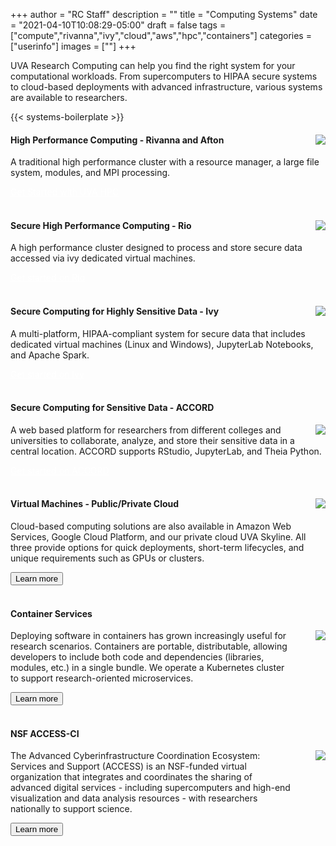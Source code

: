 +++
author = "RC Staff"
description = ""
title = "Computing Systems"
date = "2021-04-10T10:08:29-05:00"
draft = false
tags = ["compute","rivanna","ivy","cloud","aws","hpc","containers"]
categories = ["userinfo"]
images = [""]
+++

<p class=lead>UVA Research Computing can help you find the right system for your computational workloads.
From supercomputers to HIPAA secure systems to cloud-based deployments with advanced infrastructure,
various systems are available to researchers.</p>

{{< systems-boilerplate >}}

<div class="card-group">
  <div class="card">
    <div class="card-block">
      <img align="right" src="/images/hpc-cluster.png" style="max-width:20%;" />
      <h4 class="card-title">High Performance Computing - Rivanna and Afton</h4>
        <p class="card-text">A traditional high performance cluster with a resource manager, a large file system, modules, and MPI processing. </p>
        <a href="/userinfo/hpc" class="btn btn-warning" style="color:white">Get Started with UVA HPC</a>
    </div>
  </div>
</div>
<br>
<div class="card-group">
  <div class="card">
    <div class="card-block">
      <img align="right" src="/images/hpc-cluster.png" style="max-width:20%;" />
      <h4 class="card-title">Secure High Performance Computing - Rio</h4>
        <p class="card-text">A high performance cluster designed to process and store secure data accessed via ivy dedicated virtual machines.</p>
        <a href="/userinfo/ivy" class="btn btn-warning" style="color:white;">Get started on Rio</a>
    </div>
  </div>
</div>
<br>
<div class="card-group">
  <div class="card">
    <div class="card-block">
      <img align="right" src="/images/ivy-leaf.png" style="max-width:20%;" />
      <h4 class="card-title">Secure Computing for Highly Sensitive Data - Ivy</h4>
        <p class="card-text">A multi-platform, HIPAA-compliant system for secure data that includes dedicated virtual machines (Linux and Windows), JupyterLab Notebooks, and Apache Spark.</p>
        <a href="/userinfo/ivy" class="btn btn-warning" style="color:white;">Get started on Ivy</a>
    </div>
  </div>
</div>
<br>
<div class="card-group">
  <div class="card">
    <div class="card-block">
      <h4 class="card-title">Secure Computing for Sensitive Data - ACCORD</h4>
      <img align="right" src="/images/accord/ACCORD_logo.png" style="max-width:20%;" />
        <p class="card-text">A web based platform for researchers from different colleges and universities to collaborate, analyze, and store their sensitive data in a central location. ACCORD supports RStudio, JupyterLab, and Theia Python.</p>
        <a href="/userinfo/accord" class="btn btn-warning" style="color:white;">Get started on ACCORD</a>
    </div>
  </div>
</div>
<br>
<div class="card-group">
  <div class="card">
    <div class="card-block">
      <img align="right" src="/images/cloud.png" style="max-width:20%;" />
      <h4 class="card-title">Virtual Machines - Public/Private Cloud</h4>
        <p class="card-text">
        Cloud-based computing solutions are also available in Amazon Web Services, Google Cloud Platform, and our private cloud UVA Skyline. All three provide options for quick deployments, short-term lifecycles, and unique requirements such as GPUs or clusters.
        </p>
      <a href="/service/cloud/" class="card-link"><button class="btn btn-warning">Learn more</button></a>
    </div>
  </div>
</div>
<br>
<div class="card-group">
  <div class="card">
    <div class="card-block">
      <h4 class="card-title">Container Services</h4>
      <img align="right" src="/images/container-cluster.png" style="max-width:20%;" />
        <p class="card-text" style="width:90%;">
        Deploying software in containers has grown increasingly useful for research scenarios. Containers are portable, distributable,
        allowing developers to include both code and dependencies (libraries, modules, etc.) in a single bundle. We operate
        a Kubernetes cluster to support research-oriented microservices.
        </p>
      <a href="/userinfo/microservices/" class="card-link"><button class="btn btn-warning">Learn more</button></a>
    </div>
  </div>
</div>
<br>
<div class="card-group">
  <div class="card">
    <div class="card-block">
      <h4 class="card-title">NSF ACCESS-CI</h4>
      <img align="right" src="/images/access-logo.png" style="max-width:20%;" />
        <p class="card-text" style="width:90%;">
        The Advanced Cyberinfrastructure Coordination Ecosystem: Services and Support (ACCESS) is an NSF-funded virtual organization that integrates and coordinates the sharing of advanced digital services - including supercomputers and high-end visualization and data analysis resources - with researchers nationally to support science.
        </p>
      <a href="/userinfo/access-ci/" class="card-link"><button class="btn btn-warning">Learn more</button></a>
    </div>
  </div>
</div>

<br>
